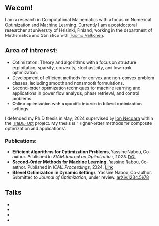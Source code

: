 ## Welcom!
I am a  research in Computational Mathematics with a focus on Numerical Optimization and Machine Learning. Currently I am a postdoctoral researcher at university of Helsinki, Finland, working in the department of Mathematics and Statistics with [Tuomo Valkonen](https://tuomov.iki.fi).

## Area of intrerest:
- Optimization: Theory and algorithms with a focus on structure exploitation, sparsity, convexity, stochasticity, and low-rank optimization.
- Development of efficient methods for convex and non-convex problem classes, including smooth and nonsmooth formulations.
- Second-order optimization techniques for machine learning and applications in power flow analysis, phase retrieval, and control problems.
- Online optimization with a specific interest in bilevel optimization settings.


I defended my Ph.D thesis in May, 2024 supervised by [Ion Necoara](https://acse.pub.ro/index.php/en/ion-necoara/) within the [TraDE-Opt](https://trade-opt-itn.eu) project. My thesis is "Higher-order methods for composite optimization and applications".



### Publications:

- **Efficient Algorithms for Optimization Problems**, Yassine Nabou, Co-author. Published in *SIAM Journal on Optimization*, 2023. [DOI](https://doi.org/example)
- **Second-Order Methods for Machine Learning**, Yassine Nabou, Co-author. Published in *ICML Proceedings*, 2024. [Link](https://example.com)
- **Bilevel Optimization in Dynamic Settings**, Yassine Nabou, Co-author. Submitted to *Journal of Optimization*, under review. [arXiv:1234.5678](https://arxiv.org/abs/1234.5678)


## Talks 
-
-
-
-


